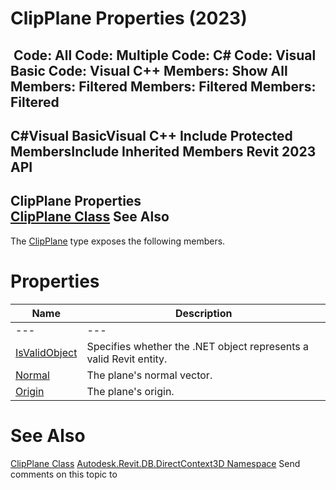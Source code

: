 # ClipPlane Properties (2023)

﻿
 Code: All Code: Multiple Code: C# Code: Visual Basic Code: Visual C++  Members: Show All Members: Filtered Members: Filtered Members: Filtered   
---  
C#Visual BasicVisual C++
Include Protected MembersInclude Inherited Members
Revit 2023 API  
---  
ClipPlane Properties  
[ClipPlane Class](eebd15b6-2643-3d82-696b-59ee5618f11b.md "ClipPlane Class") See Also  
---  
The [ClipPlane](eebd15b6-2643-3d82-696b-59ee5618f11b.md "ClipPlane Class") type exposes the following members.
# Properties
| Name | Description |
| --- | --- |
| --- | --- | --- |
| [IsValidObject](6ab28410-dd73-c24b-a4b1-1ae2e57a0f75.md "IsValidObject Property") | Specifies whether the .NET object represents a valid Revit entity. |
| [Normal](b370f0d0-2302-9f26-8dd3-7b0f13f8757b.md "Normal Property") | The plane's normal vector. |
| [Origin](76ebf410-d2e1-c147-536c-5a615938e26d.md "Origin Property") | The plane's origin. |

# See Also
[ClipPlane Class](eebd15b6-2643-3d82-696b-59ee5618f11b.md "ClipPlane Class")
[Autodesk.Revit.DB.DirectContext3D Namespace](f4ba10f0-55ea-5344-173b-688405391794.md "Autodesk.Revit.DB.DirectContext3D Namespace")
Send comments on this topic to 